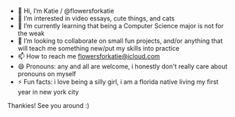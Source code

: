- 👋 Hi, I’m Katie / @flowersforkatie
- 👀 I’m interested in video essays, cute things, and cats
- 🌱 I’m currently learning that being a Computer Science major is not for the weak
- 💞️ I’m looking to collaborate on small fun projects, and/or anything that will teach me something new/put my skills into practice
- 📫 How to reach me flowersforkatie@icloud.com 
- 😄 Pronouns: any and all are welcome, i honestly don't really care about pronouns on myself
- ⚡ Fun facts: i love being a silly girl, i am a florida native living my first year in new york city

Thankies! See you around :)

<!---
flowersforkatie/flowersforkatie is a ✨ special ✨ repository because its `README.md` (this file) appears on your GitHub profile.
You can click the Preview link to take a look at your changes.
--->
